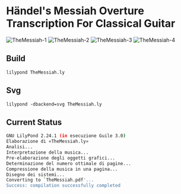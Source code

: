 # Händel's Messiah Overture Transcription For Classical Guitar

![TheMessiah-1](https://user-images.githubusercontent.com/1033682/231223339-88ba161c-e24e-44dc-910d-59e5b2f1f039.svg)
![TheMessiah-2](https://user-images.githubusercontent.com/1033682/231223348-de2cb1b1-bfc7-4eee-a5b8-75caaeea29e5.svg)
![TheMessiah-3](https://user-images.githubusercontent.com/1033682/231223354-68bd613f-bf2e-4a06-aaf4-495f27374795.svg)
![TheMessiah-4](https://user-images.githubusercontent.com/1033682/231223358-bb22c06c-57e4-4d73-9a8b-7af1b09ba2d1.svg)


## Build

    lilypond TheMessiah.ly

## Svg

    lilypond -dbackend=svg TheMessiah.ly

## Current Status

```bash
GNU LilyPond 2.24.1 (in esecuzione Guile 3.0)
Elaborazione di «TheMessiah.ly»
Analisi...
Interpretazione della musica...
Pre-elaborazione degli oggetti grafici...
Determinazione del numero ottimale di pagine...
Compressione della musica in una pagina...
Disegno dei sistemi...
Converting to `TheMessiah.pdf'...
Success: compilation successfully completed
```
